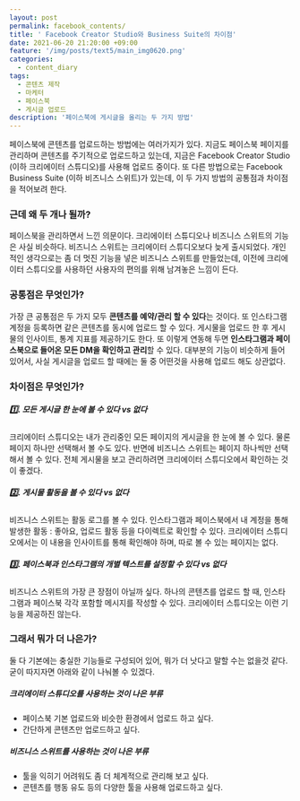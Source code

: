 ```yaml
---
layout: post
permalink: facebook_contents/
title: ' Facebook Creator Studio와 Business Suite의 차이점'
date: 2021-06-20 21:20:00 +09:00
feature: '/img/posts/text5/main_img0620.png'
categories:
  - content_diary
tags:
  - 콘텐츠 제작
  - 마케터
  - 페이스북
  - 게시글 업로드
description: '페이스북에 게시글을 올리는 두 가지 방법'
---
```

페이스북에 콘텐츠를 업로드하는 방법에는 여러가지가 있다. 지금도 페이스북 페이지를 관리하며 콘텐츠를 주기적으로 업로드하고 있는데, 지금은 Facebook Creator Studio (이하 크리에이터 스튜디오)를 사용해 업로드 중이다. 또 다른 방법으로는 Facebook Business Suite (이하 비즈니스 스위트)가 있는데, 이 두 가지 방법의 공통점과 차이점을 적어보려 한다.

### 근데 왜 두 개나 될까?
페이스북을 관리하면서 느낀 의문이다. 크리에이터 스튜디오나 비즈니스 스위트의 기능은 사실 비슷하다. 비즈니스 스위트는 크리에이터 스튜디오보다 늦게 출시되었다. 개인적인 생각으로는 좀 더 멋진 기능을 넣은 비즈니스 스위트를 만들었는데, 이전에 크리에이터 스튜디오를 사용하던 사용자의 편의를 위해 남겨놓은 느낌이 든다.

### 공통점은 무엇인가?
가장 큰 공통점은 두 가지 모두 **콘텐츠를 예약/관리 할 수 있다**는 것이다. 또 인스타그램 계정을 등록하면 같은 콘텐츠를 동시에 업로드 할 수 있다. 게시물을 업로드 한 후 게시물의 인사이트, 통계 지표를 제공하기도 한다. 또 이렇게 연동해 두면 **인스타그램과 페이스북으로 들어온 모든 DM을 확인하고 관리**할 수 있다. 대부분의 기능이 비슷하게 들어있어서, 사실 게시글을 업로드 할 때에는 둘 중 어떤것을 사용해 업로드 해도 상관없다.  


### 차이점은 무엇인가?
##### 1️⃣. 모든 게시글 한 눈에 볼 수 있다 vs 없다
크리에이터 스튜디오는 내가 관리중인 모든 페이지의 게시글을 한 눈에 볼 수 있다. 물론 페이지 하나만 선택해서 볼 수도 있다. 반면에 비즈니스 스위트는 페이지 하나씩만 선택해서 볼 수 있다. 전체 게시물을 보고 관리하려면 크리에이터 스튜디오에서 확인하는 것이 좋겠다.

##### 2️⃣. 게시물 활동을 볼 수 있다 vs 없다
비즈니스 스위트는 활동 로그를 볼 수 있다. 인스타그램과 페이스북에서 내 계정을 통해 발생한 활동 : 좋아요, 업로드 활동 등을 다이렉트로 확인할 수 있다. 크리에이터 스튜디오에서는 이 내용을 인사이트를 통해 확인해야 하며, 따로 볼 수 있는 페이지는 없다.

##### 3️⃣. 페이스북과 인스타그램의 개별 텍스트를 설정할 수 있다 vs 없다
비즈니스 스위트의 가장 큰 장점이 아닐까 싶다. 하나의 콘텐츠를 업로드 할 때, 인스타그램과 페이스북 각각 포함할 메시지를 작성할 수 있다. 크리에이터 스튜디오는 이런 기능을 제공하진 않는다.


### 그래서 뭐가 더 나은가?
둘 다 기본에는 충실한 기능들로 구성되어 있어, 뭐가 더 낫다고 말할 수는 없을것 같다. 굳이 따지자면 아래와 같이 나눠볼 수 있겠다.

##### 크리에이터 스튜디오를 사용하는 것이 나은 부류
* 페이스북 기본 업로드와 비슷한 환경에서 업로드 하고 싶다.
* 간단하게 콘텐츠만 업로드하고 싶다.

##### 비즈니스 스위트를 사용하는 것이 나은 부류
* 툴을 익히기 어려워도 좀 더 체계적으로 관리해 보고 싶다.
* 콘텐츠를 행동 유도 등의 다양한 툴을 사용해 업로드하고 싶다.
